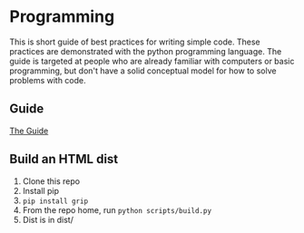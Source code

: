 Programming
===========

This is short guide of best practices for writing simple code. These practices are demonstrated with the python programming language. The guide is targeted at people who are already familiar with computers or basic programming, but don't have a solid conceptual model for how to solve problems with code.

Guide
-----
[The Guide](guide/toc.md)

Build an HTML dist
------------------
1. Clone this repo
2. Install pip
3. `pip install grip`
4. From the repo home, run `python scripts/build.py`
5. Dist is in dist/
